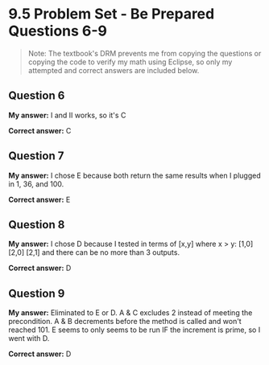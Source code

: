 # 9.5 Problem Set - Be Prepared Questions 6-9

> Note: The textbook's DRM prevents me from copying the questions or copying the code to verify my math using Eclipse, so only my attempted and correct answers are included below.

## Question 6

**My answer:** I and II works, so it's C 

**Correct answer:** C

## Question 7

**My answer:** I chose E because both return the same results when I plugged in 1, 36, and 100. 

**Correct answer:** E

## Question 8

**My answer:** I chose D because I tested in terms of [x,y] where x > y: [1,0] [2,0] [2,1] and there can be no more than 3 outputs. 

**Correct answer:** D

## Question 9

**My answer:** Eliminated to E or D.  A & C excludes 2 instead of meeting the precondition. A & B decrements before the method is called and won't reached 101. E seems to only seems to be run IF the increment is prime, so I went with D. 

**Correct answer:** D